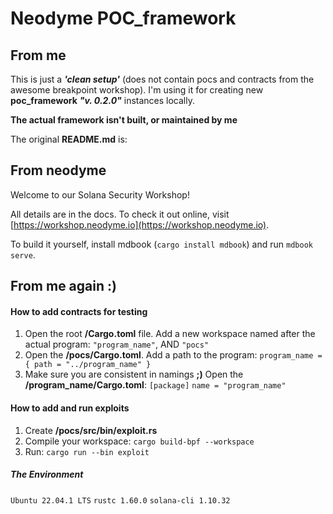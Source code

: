 # Neodyme POC_framework

## From me

This is just a ***'clean setup'*** (does not contain pocs and contracts from the awesome breakpoint workshop).
I'm using it for creating new **poc_framework** ***"v. 0.2.0"*** instances locally.

**The actual framework isn't built, or maintained by me**

The original **README.md** is:

## From neodyme

Welcome to our Solana Security Workshop!

All details are in the docs. To check it out online, visit [https://workshop.neodyme.io](https://workshop.neodyme.io).

To build it yourself, install mdbook (`cargo install mdbook`) and run `mdbook serve`.

## From me again :)
#### How to add contracts for testing

1. Open the root **/Cargo.toml** file. Add a new workspace named after the actual program: `"program_name"`, 
AND `"pocs"`
2. Open the **/pocs/Cargo.toml**. Add a path to the program: `program_name = { path = "../program_name" }`
3. Make sure you are consistent in namings **;)**
   Open the **/program_name/Cargo.toml**:
    `[package]`
    `name = "program_name"`

#### How to add and run exploits

1. Create **/pocs/src/bin/exploit.rs** 
2. Compile your workspace: `cargo build-bpf --workspace`
3. Run: `cargo run --bin exploit`


##### The Environment 

   `Ubuntu 22.04.1 LTS`
   `rustc 1.60.0`
   `solana-cli 1.10.32`
